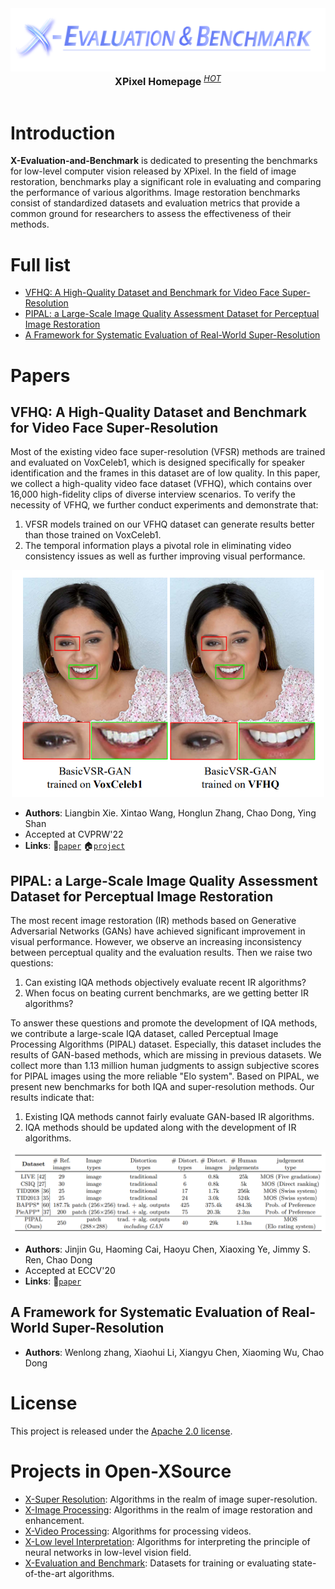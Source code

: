 <div align="center">
  <img src="assets/logo.png"/>
  <div align="center">
    <b><font size="3">XPixel Homepage</font></b>
    <sup>
      <a href="http://xpixel.group/">
        <i><font size="2">HOT</font></i>
      </a>
    </sup>
  </div>
  <div>&nbsp;</div>
</div>

<div align="center">

<!-- English | [简体中文](README_zh-CN.md) -->

</div>

# Introduction

**X-Evaluation-and-Benchmark** is dedicated to presenting the benchmarks for low-level computer vision released by XPixel. In the field of image restoration, benchmarks play a significant role in evaluating and comparing the performance of various algorithms. Image restoration benchmarks consist of standardized datasets and evaluation metrics that provide a common ground for researchers to assess the effectiveness of their methods. 

# Full list

- [VFHQ: A High-Quality Dataset and Benchmark for Video Face Super-Resolution](#vfhq)
- [PIPAL: a Large-Scale Image Quality Assessment Dataset for Perceptual Image Restoration](#pipal)
- [A Framework for Systematic Evaluation of Real-World Super-Resolution](#realsr_se)

# Papers

## <a name="vfhq"></a>VFHQ: A High-Quality Dataset and Benchmark for Video Face Super-Resolution

Most of the existing video face super-resolution (VFSR) methods are trained and evaluated on VoxCeleb1, which is designed specifically for speaker identification and the frames in this dataset are of low quality. In this paper, we collect a high-quality video face dataset (VFHQ), which contains over 16,000 high-fidelity clips of diverse interview scenarios. To verify the necessity of VFHQ, we further conduct experiments and demonstrate that:
1. VFSR models trained on our VFHQ dataset can generate results better than those trained on VoxCeleb1.
2. The temporal information plays a pivotal role in eliminating video consistency issues as well as further improving visual performance.

<div align="center">
  <img src="assets/vfhq.png" width="500"/>
</div>

- **Authors**: Liangbin Xie. Xintao Wang, Honglun Zhang, Chao Dong, Ying Shan
- Accepted at CVPRW'22
- **Links**: :scroll:[`paper`](https://arxiv.org/abs/2205.03409) :house:[`project`](https://liangbinxie.github.io/projects/vfhq)

## <a name="pipal"></a>PIPAL: a Large-Scale Image Quality Assessment Dataset for Perceptual Image Restoration

The most recent image restoration (IR) methods based on Generative Adversarial Networks (GANs) have achieved significant improvement in visual performance. However, we observe an increasing inconsistency between perceptual quality and the evaluation results. Then we raise two questions:
1. Can existing IQA methods objectively evaluate recent IR algorithms?
2. When focus on beating current benchmarks, are we getting better IR algorithms?

To answer these questions and promote the development of IQA methods, we contribute a large-scale IQA dataset, called Perceptual Image Processing Algorithms (PIPAL) dataset. Especially, this dataset includes the results of GAN-based methods, which are missing in previous datasets. We collect more than 1.13 million human judgments to assign subjective scores for PIPAL images using the more reliable "Elo system". Based on PIPAL, we present new benchmarks for both IQA and super-resolution methods. Our results indicate that:
1. Existing IQA methods cannot fairly evaluate GAN-based IR algorithms.
2. IQA methods should be updated along with the development of IR algorithms.

<div align="center">
  <img src="assets/pipal.png" width="700"/>
</div>

- **Authors**: Jinjin Gu, Haoming Cai, Haoyu Chen, Xiaoxing Ye, Jimmy S. Ren, Chao Dong
- Accepted at ECCV'20
- **Links**: :scroll:[`paper`](https://arxiv.org/abs/2007.12142)

## <a name="realsr_se"></a>A Framework for Systematic Evaluation of Real-World Super-Resolution

- **Authors**: Wenlong zhang, Xiaohui Li, Xiangyu Chen, Xiaoming Wu, Chao Dong
<!-- - **Links**: :scroll:[`paper`](TODO) -->

# License

This project is released under the [Apache 2.0 license](LICENSE).

# Projects in Open-XSource

- [X-Super Resolution](https://github.com/XPixelGroup/X-Super-Resolution): Algorithms in the realm of image super-resolution.
- [X-Image Processing](https://github.com/XPixelGroup/X-Image-Processing): Algorithms in the realm of image restoration and enhancement.
- [X-Video Processing](https://github.com/XPixelGroup/X-Video-Processing): Algorithms for processing videos.
- [X-Low level Interpretation](https://github.com/XPixelGroup/X-Low-level-Interpretation): Algorithms for interpreting the principle of neural networks in low-level vision field.
- [X-Evaluation and Benchmark](https://github.com/XPixelGroup/X-Evaluation-and-Benchmark): Datasets for training or evaluating state-of-the-art algorithms.
